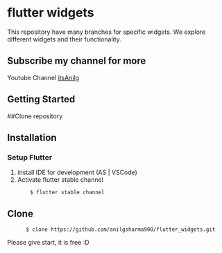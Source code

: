 # flutter widgets

This repository have many branches for specific widgets. We explore different widgets and their
functionality.

## Subscribe my channel for more

Youtube Channel [itsAnilg](https://www.youtube.com/@itsanilgg)

## Getting Started

##Clone repository

## Installation

### Setup Flutter

1. install IDE for development (AS | VSCode)
2. Activate flutter stable channel
    ```shell script
        $ flutter stable channel
   ``` 

## Clone

   ```shell script
         $ clone https://github.com/anilgsharma900/flutter_widgets.git
   ```

Please give start, it is free :D




   
   



